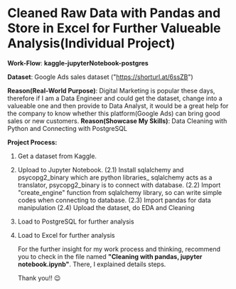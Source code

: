 # Cleaned Raw Data with Pandas and Store in Excel for Further Valueable Analysis(Individual Project) 
**Work-Flow**: **kaggle-jupyterNotebook-postgres**

**Dataset**: Google Ads sales dataset ("https://shorturl.at/6ssZB")

**Reason(Real-World Purpose)**: Digital Marketing is popular these days, therefore if I am a Data Engineer and 
                            could get the dataset, change into a valueable one and then provide to Data Analyst,
                            it would be a great help for the company to know whether this platform(Google Ads)
                            can bring good sales or new customers.
**Reason(Showcase My Skills)**: Data Cleaning with Python and Connecting with PostgreSQL 

**Project Process:**
1. Get a dataset from Kaggle.
2. Upload to Jupyter Notebook.
     (2.1) Install sqlalchemy and psycopg2_binary which are python libraries_
           sqlalchemy acts as a translator, psycopg2_binary is to connect with database.
     (2.2) Import "create_engine" function from sqlalchemy library, so can write simple
           codes when connecting to database.
     (2.3) Import pandas for data manipulation
     (2.4) Upload the dataset, do EDA and Cleaning
3. Load to PostgreSQL for further analysis
4. Load to Excel for further analysis

   For the further insight for my work process and thinking, recommend you to check in the file named **"Cleaning with pandas, jupyter notebook.ipynb"**.
   There, I explained details steps.
   
   Thank you!! 😉
